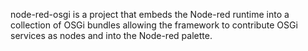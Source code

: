 node-red-osgi is a project that embeds the Node-red runtime into a collection of OSGi bundles allowing the framework to contribute OSGi services as nodes and into the Node-red palette.

